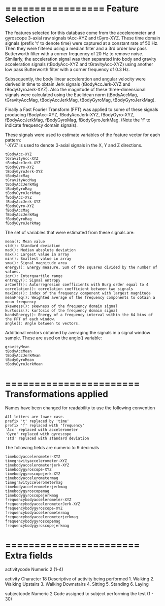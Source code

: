 =================
Feature Selection 
=================

The features selected for this database come from the accelerometer and gyroscope 3-axial raw signals tAcc-XYZ and tGyro-XYZ. These time domain signals (prefix 't' to denote time) were captured at a constant rate of 50 Hz. Then they were filtered using a median filter and a 3rd order low pass Butterworth filter with a corner frequency of 20 Hz to remove noise. Similarly, the acceleration signal was then separated into body and gravity acceleration signals (tBodyAcc-XYZ and tGravityAcc-XYZ) using another low pass Butterworth filter with a corner frequency of 0.3 Hz. 

Subsequently, the body linear acceleration and angular velocity were derived in time to obtain Jerk signals (tBodyAccJerk-XYZ and tBodyGyroJerk-XYZ). Also the magnitude of these three-dimensional signals were calculated using the Euclidean norm (tBodyAccMag, tGravityAccMag, tBodyAccJerkMag, tBodyGyroMag, tBodyGyroJerkMag). 

Finally a Fast Fourier Transform (FFT) was applied to some of these signals producing fBodyAcc-XYZ, fBodyAccJerk-XYZ, fBodyGyro-XYZ, fBodyAccJerkMag, fBodyGyroMag, fBodyGyroJerkMag. (Note the 'f' to indicate frequency domain signals). 

These signals were used to estimate variables of the feature vector for each pattern:  
'-XYZ' is used to denote 3-axial signals in the X, Y and Z directions.

	tBodyAcc-XYZ
	tGravityAcc-XYZ
	tBodyAccJerk-XYZ
	tBodyGyro-XYZ
	tBodyGyroJerk-XYZ
	tBodyAccMag
	tGravityAccMag
	tBodyAccJerkMag
	tBodyGyroMag
	tBodyGyroJerkMag
	fBodyAcc-XYZ
	fBodyAccJerk-XYZ
	fBodyGyro-XYZ
	fBodyAccMag
	fBodyAccJerkMag
	fBodyGyroMag
	fBodyGyroJerkMag

The set of variables that were estimated from these signals are: 

	mean(): Mean value
	std(): Standard deviation
	mad(): Median absolute deviation 
	max(): Largest value in array
	min(): Smallest value in array
	sma(): Signal magnitude area
	energy(): Energy measure. Sum of the squares divided by the number of values. 
	iqr(): Interquartile range 
	entropy(): Signal entropy
	arCoeff(): Autorregresion coefficients with Burg order equal to 4
	correlation(): correlation coefficient between two signals
	maxInds(): index of the frequency component with largest magnitude
	meanFreq(): Weighted average of the frequency components to obtain a mean frequency
	skewness(): skewness of the frequency domain signal 
	kurtosis(): kurtosis of the frequency domain signal 
	bandsEnergy(): Energy of a frequency interval within the 64 bins of the FFT of each window.
	angle(): Angle between to vectors.

Additional vectors obtained by averaging the signals in a signal window sample. These are used on the angle() variable:

	gravityMean
	tBodyAccMean
	tBodyAccJerkMean
	tBodyGyroMean
	tBodyGyroJerkMean

=======================
Transformations applied
=======================

Names have been changed for readability to use the following convention

	All letters are lower case.
	prefix 't' replaced by 'time'
	prefix 'f' replaced with 'frequency'
	'Acc' replaced with accelerometer
	'Gyro' replaced with gyroscope
	'std' replaced with standard deviation

The following fields are numeric to 9 decimals

	timebodyaccelerometer-XYZ
	timegravityaccelerometer-XYZ
	timebodyaccelerometerjerk-XYZ
	timebodygyroscope-XYZ
	timebodygyroscopejerk-XYZ
	timebodyaccelerometermag
	timegravityccelerometermag
	timebodyaccelerometerjerkmag
	timebodygyroscopemag
	timebodygyroscopejerkmag
	frequencybodyaccelerometer-XYZ
	frequencybodyaccelerometerJerk-XYZ
	frequencybodygyroscope-XYZ
	frequencybodyaccelerometermag
	frequencybodyaccelerometerjerkmag
	frequencybodygyroscopemag
	frequencybodygyroscopejerkmag


=======================
Extra fields
=======================

activitycode	Numeric 2 (1-4)

activity	Character 18
Descriptive of activity being performed
	1. Walking
	2. Walking Upstairs
	3. Walking Downstairs
	4. Sitting
	5. Standing
	6. Laying
				
subjectcode 	Numeric 2
	Code assigned to subject performing the test (1 - 30)

